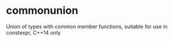 # commonunion
Union of types with common member functions, suitable for use in constexpr, C++14 only
